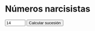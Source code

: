 
# Números narcisistas

<input style="width: 5em" id="input_n" type="number" min="0" value=14>
<button type="button" onclick="show_sequence()">Calcular sucesión</button><br>
<p id="sequence"></p>

<script src="narcisistas.js"></script>
